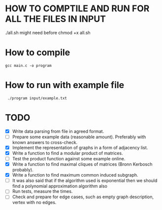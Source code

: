 # HOW TO COMPTILE AND RUN FOR ALL THE FILES IN INPUT 
  ./all.sh 
  might need before chmod +x all.sh
# How to compile

`gcc main.c -o program`

# How to run with example file

` ./program input/example.txt`

# TODO

- [x] Write data parsing from file in agreed format.
- [ ] Prepare some example data (reasonable amount). Preferably with known answers to cross-check.
- [x] Implement the representation of graphs in a form of adjacency list.
- [x] Write a function to find a modular product of matrices.
- [ ] Test the product function against some example online.
- [x] Write a function to find maximal cliques of matrices (Bronn Kerbosch probably).
- [x] Write a function to find maximum common induced subgraph.
- [ ] It was also said that if the algorithm used is exponential then we should find a polynomial approximation algorithm also
- [ ] Run tests, measure the times.
- [ ] Check and prepare for edge cases, such as empty graph description, vertex with no edges.
